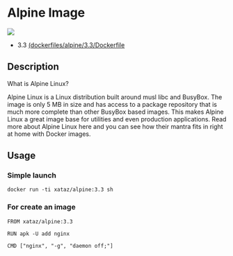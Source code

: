 # Alpine Image

[![](https://badge.imagelayers.io/xataz/alpine:3.3.svg)](https://imagelayers.io/?images=xataz/alpine:3.3 'Get your own badge on imagelayers.io')

* 3.3 [(dockerfiles/alpine/3.3/Dockerfile](https://github.com/xataz/dockerfiles/tree/master/alpine/3.3/Dockerfile)

## Description
What is Alpine Linux?

Alpine Linux is a Linux distribution built around musl libc and BusyBox. The image is only 5 MB in size and has access to a package repository that is much more complete than other BusyBox based images. This makes Alpine Linux a great image base for utilities and even production applications. Read more about Alpine Linux here and you can see how their mantra fits in right at home with Docker images.


## Usage
### Simple launch
```
docker run -ti xataz/alpine:3.3 sh
```
### For create an image
```
FROM xataz/alpine:3.3

RUN apk -U add nginx

CMD ["nginx", "-g", "daemon off;"]
```

